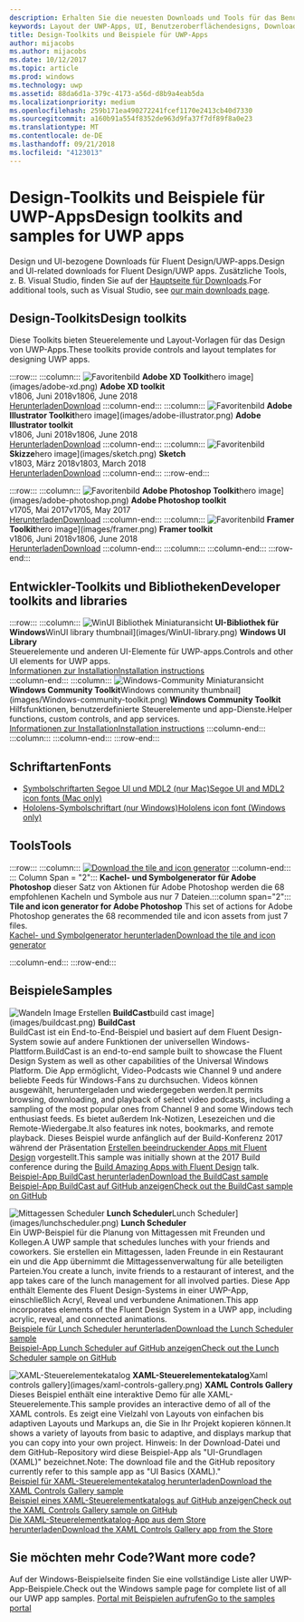 ```yaml
---
description: Erhalten Sie die neuesten Downloads und Tools für das Benutzeroberflächenlayout und Steuerelementdesign für UWP-Apps.
keywords: Layout der UWP-Apps, UI, Benutzeroberflächendesigns, Downloads, UWP-Tools
title: Design-Toolkits und Beispiele für UWP-Apps
author: mijacobs
ms.author: mijacobs
ms.date: 10/12/2017
ms.topic: article
ms.prod: windows
ms.technology: uwp
ms.assetid: 88da6d1a-379c-4173-a56d-d8b9a4eab5da
ms.localizationpriority: medium
ms.openlocfilehash: 259b171ea490272241fcef1170e2413cb40d7330
ms.sourcegitcommit: a160b91a554f8352de963d9fa37f7df89f8a0e23
ms.translationtype: MT
ms.contentlocale: de-DE
ms.lasthandoff: 09/21/2018
ms.locfileid: "4123013"
---
```

# <a name="design-toolkits-and-samples-for-uwp-apps"></a><span data-ttu-id="5f949-104">Design-Toolkits und Beispiele für UWP-Apps</span><span class="sxs-lookup"><span data-stu-id="5f949-104">Design toolkits and samples for UWP apps</span></span>
 

<span data-ttu-id="5f949-105">Design und UI-bezogene Downloads für Fluent Design/UWP-apps.</span><span class="sxs-lookup"><span data-stu-id="5f949-105">Design and UI-related downloads for Fluent Design/UWP apps.</span></span> <span data-ttu-id="5f949-106">Zusätzliche Tools, z. B. Visual Studio, finden Sie auf der <a href="https://developer.microsoft.com/downloads">Hauptseite für Downloads</a>.</span><span class="sxs-lookup"><span data-stu-id="5f949-106">For additional tools, such as Visual Studio, see <a href="https://developer.microsoft.com/downloads">our main downloads page</a>.</span></span> 


## <a name="design-toolkits"></a><span data-ttu-id="5f949-107">Design-Toolkits</span><span class="sxs-lookup"><span data-stu-id="5f949-107">Design toolkits</span></span>

<span data-ttu-id="5f949-108">Diese Toolkits bieten Steuerelemente und Layout-Vorlagen für das Design von UWP-Apps.</span><span class="sxs-lookup"><span data-stu-id="5f949-108">These toolkits provide controls and layout templates for designing UWP apps.</span></span>

:::row:::
    :::column:::
        ![<span data-ttu-id="5f949-109">Favoritenbild](images/adobe-xd.png) <b>Adobe XD Toolkit</b></span><span class="sxs-lookup"><span data-stu-id="5f949-109">hero image](images/adobe-xd.png) <b>Adobe XD toolkit</b></span></span><br>
        <span data-ttu-id="5f949-110">v1806, Juni 2018</span><span class="sxs-lookup"><span data-stu-id="5f949-110">v1806, June 2018</span></span><br>
        <a href="https://aka.ms/adobexdtoolkit"><span data-ttu-id="5f949-111">Herunterladen</span><span class="sxs-lookup"><span data-stu-id="5f949-111">Download</span></span></a>
    :::column-end:::
    :::column:::
        ![<span data-ttu-id="5f949-112">Favoritenbild](images/adobe-illustrator.png) <b>Adobe Illustrator Toolkit</b></span><span class="sxs-lookup"><span data-stu-id="5f949-112">hero image](images/adobe-illustrator.png) <b>Adobe Illustrator toolkit</b></span></span><br>
        <span data-ttu-id="5f949-113">v1806, Juni 2018</span><span class="sxs-lookup"><span data-stu-id="5f949-113">v1806, June 2018</span></span><br>
        <a href="https://aka.ms/adobeillustratortoolkit"><span data-ttu-id="5f949-114">Herunterladen</span><span class="sxs-lookup"><span data-stu-id="5f949-114">Download</span></span></a>
    :::column-end:::
    :::column:::
        ![<span data-ttu-id="5f949-115">Favoritenbild](images/sketch.png) <b>Skizze</b></span><span class="sxs-lookup"><span data-stu-id="5f949-115">hero image](images/sketch.png) <b>Sketch</b></span></span><br>
        <span data-ttu-id="5f949-116">v1803, März 2018</span><span class="sxs-lookup"><span data-stu-id="5f949-116">v1803, March 2018</span></span><br>
        <a href="https://aka.ms/sketchtoolkit"><span data-ttu-id="5f949-117">Herunterladen</span><span class="sxs-lookup"><span data-stu-id="5f949-117">Download</span></span></a>
    :::column-end:::
:::row-end:::

:::row:::
    :::column:::
        ![<span data-ttu-id="5f949-118">Favoritenbild](images/adobe-photoshop.png) <b>Adobe Photoshop Toolkit</b></span><span class="sxs-lookup"><span data-stu-id="5f949-118">hero image](images/adobe-photoshop.png) <b>Adobe Photoshop toolkit</b></span></span><br>
        <span data-ttu-id="5f949-119">v1705, Mai 2017</span><span class="sxs-lookup"><span data-stu-id="5f949-119">v1705, May 2017</span></span><br>
        <a href="https://aka.ms/adobephotoshoptoolkit"><span data-ttu-id="5f949-120">Herunterladen</span><span class="sxs-lookup"><span data-stu-id="5f949-120">Download</span></span></a>
    :::column-end:::
    :::column:::
        ![<span data-ttu-id="5f949-121">Favoritenbild](images/framer.png) <b>Framer Toolkit</b></span><span class="sxs-lookup"><span data-stu-id="5f949-121">hero image](images/framer.png) <b>Framer toolkit</b></span></span><br>
        <span data-ttu-id="5f949-122">v1806, Juni 2018</span><span class="sxs-lookup"><span data-stu-id="5f949-122">v1806, June 2018</span></span><br>
        <a href="https://aka.ms/framertoolkit"><span data-ttu-id="5f949-123">Herunterladen</span><span class="sxs-lookup"><span data-stu-id="5f949-123">Download</span></span></a>
    :::column-end:::
    :::column:::
    :::column-end:::
:::row-end:::

## <a name="developer-toolkits-and-libraries"></a><span data-ttu-id="5f949-124">Entwickler-Toolkits und Bibliotheken</span><span class="sxs-lookup"><span data-stu-id="5f949-124">Developer toolkits and libraries</span></span>

:::row:::
    :::column:::
        ![<span data-ttu-id="5f949-125">WinUI Bibliothek Miniaturansicht](images/WinUI-library.png) <b>UI-Bibliothek für Windows</b></span><span class="sxs-lookup"><span data-stu-id="5f949-125">WinUI library thumbnail](images/WinUI-library.png) <b>Windows UI Library</b></span></span><br>
        <span data-ttu-id="5f949-126">Steuerelemente und anderen UI-Elemente für UWP-apps.</span><span class="sxs-lookup"><span data-stu-id="5f949-126">Controls and other UI elements for UWP apps.</span></span><br/>
        <a href="/uwp/toolkits/winui/getting-started"><span data-ttu-id="5f949-127">Informationen zur Installation</span><span class="sxs-lookup"><span data-stu-id="5f949-127">Installation instructions</span></span></a><br/>
    :::column-end:::
    :::column:::
        ![<span data-ttu-id="5f949-128">Windows-Community Miniaturansicht](images/Windows-community-toolkit.png) <b>Windows Community Toolkit</b></span><span class="sxs-lookup"><span data-stu-id="5f949-128">Windows community thumbnail](images/Windows-community-toolkit.png) <b>Windows Community Toolkit</b></span></span><br>
        <span data-ttu-id="5f949-129">Hilfsfunktionen, benutzerdefinierte Steuerelemente und app-Dienste.</span><span class="sxs-lookup"><span data-stu-id="5f949-129">Helper functions, custom controls, and app services.</span></span><br />
        <a href="/windows/uwpcommunitytoolkit/getting-started"><span data-ttu-id="5f949-130">Informationen zur Installation</span><span class="sxs-lookup"><span data-stu-id="5f949-130">Installation instructions</span></span></a>
    :::column-end:::
    :::column:::
    :::column-end:::
:::row-end:::

## <a name="fonts"></a><span data-ttu-id="5f949-131">Schriftarten</span><span class="sxs-lookup"><span data-stu-id="5f949-131">Fonts</span></span>

* <a href="https://aka.ms/SegoeFonts"><span data-ttu-id="5f949-132">Symbolschriftarten Segoe UI und MDL2 (nur Mac)</span><span class="sxs-lookup"><span data-stu-id="5f949-132">Segoe UI and MDL2 icon fonts (Mac only)</span></span></a>
* <a href="https://aka.ms/hololensiconfont"><span data-ttu-id="5f949-133">Hololens-Symbolschriftart (nur Windows)</span><span class="sxs-lookup"><span data-stu-id="5f949-133">Hololens icon font (Windows only)</span></span></a>

## <a name="tools"></a><span data-ttu-id="5f949-134">Tools</span><span class="sxs-lookup"><span data-stu-id="5f949-134">Tools</span></span>

:::row:::
    :::column:::
        <a href="http://go.microsoft.com/fwlink/p/?LinkId=760394"><img src="images/tile-icon-generator.png" alt="Download the tile and icon generator"/></a>
    :::column-end:::
    <span data-ttu-id="5f949-135">::: Column Span = "2"::: **Kachel- und Symbolgenerator für Adobe Photoshop** dieser Satz von Aktionen für Adobe Photoshop werden die 68 empfohlenen Kacheln und Symbole aus nur 7 Dateien.</span><span class="sxs-lookup"><span data-stu-id="5f949-135">:::column span="2"::: **Tile and icon generator for Adobe Photoshop** This set of actions for Adobe Photoshop generates the 68 recommended tile and icon assets from just 7 files.</span></span> <br/><a href="http://go.microsoft.com/fwlink/p/?LinkId=760394"><span data-ttu-id="5f949-136">Kachel- und Symbolgenerator herunterladen</span><span class="sxs-lookup"><span data-stu-id="5f949-136">Download the tile and icon generator</span></span></a></p>
    :::column-end:::
:::row-end:::

    
## <a name="samples"></a><span data-ttu-id="5f949-137">Beispiele</span><span class="sxs-lookup"><span data-stu-id="5f949-137">Samples</span></span>

![<span data-ttu-id="5f949-138">Wandeln Image Erstellen](images/buildcast.png)
**BuildCast**</span><span class="sxs-lookup"><span data-stu-id="5f949-138">build cast image](images/buildcast.png)
**BuildCast**</span></span><br>
<span data-ttu-id="5f949-139">BuildCast ist ein End-to-End-Beispiel und basiert auf dem Fluent Design-System sowie auf andere Funktionen der universellen Windows-Plattform.</span><span class="sxs-lookup"><span data-stu-id="5f949-139">BuildCast is an end-to-end sample built to showcase the Fluent Design System as well as other capabilities of the Universal Windows Platform.</span></span> <span data-ttu-id="5f949-140">Die App ermöglicht, Video-Podcasts wie Channel 9 und andere beliebte Feeds für Windows-Fans zu durchsuchen. Videos können ausgewählt, heruntergeladen und wiedergegeben werden.</span><span class="sxs-lookup"><span data-stu-id="5f949-140">It permits browsing, downloading, and playback of select video podcasts, including a sampling of the most popular ones from Channel 9 and some Windows tech enthusiast feeds.</span></span> <span data-ttu-id="5f949-141">Es bietet außerdem Ink-Notizen, Lesezeichen und die Remote-Wiedergabe.</span><span class="sxs-lookup"><span data-stu-id="5f949-141">It also features ink notes, bookmarks, and remote playback.</span></span> <span data-ttu-id="5f949-142">Dieses Beispiel wurde anfänglich auf der Build-Konferenz 2017 während der Präsentation <a href="https://channel9.msdn.com/Events/Build/2017/B8034">Erstellen beeindruckender Apps mit Fluent Design</a> vorgestellt.</span><span class="sxs-lookup"><span data-stu-id="5f949-142">This sample was initially shown at the 2017 Build conference during the <a href="https://channel9.msdn.com/Events/Build/2017/B8034">Build Amazing Apps with Fluent Design</a> talk.</span></span> <br>
<a href="https://github.com/Microsoft/BuildCast/archive/master.zip"><span data-ttu-id="5f949-143">Beispiel-App BuildCast herunterladen</span><span class="sxs-lookup"><span data-stu-id="5f949-143">Download the BuildCast sample</span></span></a> <br><a href="https://github.com/Microsoft/BuildCast"><span data-ttu-id="5f949-144">Beispiel-App BuildCast auf GitHub anzeigen</span><span class="sxs-lookup"><span data-stu-id="5f949-144">Check out the BuildCast sample on GitHub</span></span></a>

![<span data-ttu-id="5f949-145">Mittagessen Scheduler](images/lunchscheduler.png)
**Lunch Scheduler**</span><span class="sxs-lookup"><span data-stu-id="5f949-145">Lunch Scheduler](images/lunchscheduler.png)
**Lunch Scheduler**</span></span><br>
<span data-ttu-id="5f949-146">Ein UWP-Beispiel für die Planung von Mittagessen mit Freunden und Kollegen.</span><span class="sxs-lookup"><span data-stu-id="5f949-146">A UWP sample that schedules lunches with your friends and coworkers.</span></span> <span data-ttu-id="5f949-147">Sie erstellen ein Mittagessen, laden Freunde in ein Restaurant ein und die App übernimmt die Mittagessenverwaltung für alle beteiligten Parteien.</span><span class="sxs-lookup"><span data-stu-id="5f949-147">You create a lunch, invite friends to a restaurant of interest, and the app takes care of the lunch management for all involved parties.</span></span> <span data-ttu-id="5f949-148">Diese App enthält Elemente des Fluent Design-Systems in einer UWP-App, einschließlich Acryl, Reveal und verbundene Animationen.</span><span class="sxs-lookup"><span data-stu-id="5f949-148">This app incorporates elements of the Fluent Design System in a UWP app, including acrylic, reveal, and connected animations.</span></span> <br/><a href="https://github.com/Microsoft/Windows-appsample-lunch-scheduler/archive/master.zip"><span data-ttu-id="5f949-149">Beispiele für Lunch Scheduler herunterladen</span><span class="sxs-lookup"><span data-stu-id="5f949-149">Download the Lunch Scheduler sample</span></span></a><br/><a href="https://github.com/Microsoft/Windows-appsample-lunch-scheduler"><span data-ttu-id="5f949-150">Beispiel-App Lunch Scheduler auf GitHub anzeigen</span><span class="sxs-lookup"><span data-stu-id="5f949-150">Check out the Lunch Scheduler sample on GitHub</span></span></a></p>  

![<span data-ttu-id="5f949-151">XAML-Steuerelementekatalog](images/xaml-controls-gallery.png)
**XAML-Steuerelementekatalog**</span><span class="sxs-lookup"><span data-stu-id="5f949-151">Xaml controls gallery](images/xaml-controls-gallery.png)
**XAML Controls Gallery**</span></span><br>
<span data-ttu-id="5f949-152">Dieses Beispiel enthält eine interaktive Demo für alle XAML-Steuerelemente.</span><span class="sxs-lookup"><span data-stu-id="5f949-152">This sample provides an interactive demo of all of the XAML controls.</span></span> <span data-ttu-id="5f949-153">Es zeigt eine Vielzahl von Layouts von einfachen bis adaptiven Layouts und Markups an, die Sie in Ihr Projekt kopieren können.</span><span class="sxs-lookup"><span data-stu-id="5f949-153">It shows a variety of layouts from basic to adaptive, and displays markup that you can copy into your own project.</span></span> <span data-ttu-id="5f949-154">Hinweis: In der Download-Datei und dem GitHub-Repository wird diese Beispiel-App als "UI-Grundlagen (XAML)" bezeichnet.</span><span class="sxs-lookup"><span data-stu-id="5f949-154">Note: The download file and the GitHub repository currently refer to this sample app as "UI Basics (XAML)."</span></span> <br/><a href="https://github.com/Microsoft/Windows-universal-samples/archive/master.zip"><span data-ttu-id="5f949-155">Beispiel für XAML-Steuerelementekatalog herunterladen</span><span class="sxs-lookup"><span data-stu-id="5f949-155">Download the XAML Controls Gallery sample</span></span></a><br/><a href="https://github.com/Microsoft/Windows-universal-samples/tree/master/Samples/XamlUIBasics"><span data-ttu-id="5f949-156">Beispiel eines XAML-Steuerelementkatalogs auf GitHub anzeigen</span><span class="sxs-lookup"><span data-stu-id="5f949-156">Check out the XAML Controls Gallery sample on GitHub</span></span></a> <br/><a href="https://www.microsoft.com/store/apps/9msvh128x2zt"><span data-ttu-id="5f949-157">Die XAML-Steuerelementkatalog-App aus dem Store herunterladen</span><span class="sxs-lookup"><span data-stu-id="5f949-157">Download the XAML Controls Gallery app from the Store</span></span></a></p>

## <a name="want-more-code"></a><span data-ttu-id="5f949-158">Sie möchten mehr Code?</span><span class="sxs-lookup"><span data-stu-id="5f949-158">Want more code?</span></span>

<span data-ttu-id="5f949-159">Auf der Windows-Beispielseite finden Sie eine vollständige Liste aller UWP-App-Beispiele.</span><span class="sxs-lookup"><span data-stu-id="5f949-159">Check out the Windows sample page for complete list of all our UWP app samples.</span></span> <a href="https://developer.microsoft.com/samples"><span data-ttu-id="5f949-160">Portal mit Beispielen aufrufen</span><span class="sxs-lookup"><span data-stu-id="5f949-160">Go to the samples portal</span></span></a>
